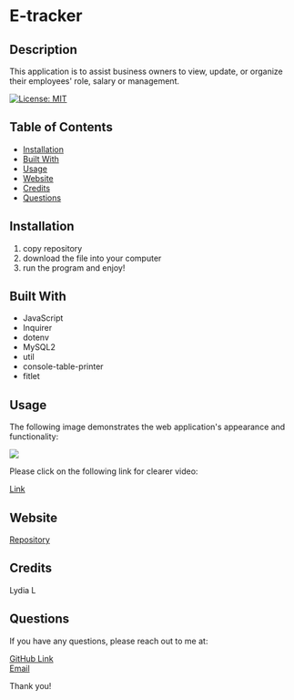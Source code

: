 # E-tracker

## Description
This application is to assist business owners to view, update, or organize their employees' role, salary or management.

 [![License: MIT](https://img.shields.io/badge/License-MIT-yellow.svg)](https://opensource.org/licenses/MIT)


## Table of Contents
* [Installation](#installation)
* [Built With](#builtwith)
* [Usage](#usage)
* [Website](#website)
* [Credits](#credits)
* [Questions](#questions)


## Installation 
  1. copy repository
  2. download the file into your computer
  3. run the program and enjoy!


## Built With
* JavaScript
* Inquirer
* dotenv
* MySQL2
* util
* console-table-printer
* fitlet

  
## Usage 
The following image demonstrates the web application's appearance and functionality:
<p><img src="./assets/E-tracker.gif"/></p>
Please click on the following link for clearer video:
<p><a href=https://watch.screencastify.com/v/hnQhzISm3Q47y1u7QDYZ>Link</a></p>


## Website
[Repository](https://github.com/flowingcityloy/E-tracker)


## Credits

Lydia L
    

## Questions
  
  If you have any questions, please reach out to me at:<br>
  
  <a href="https://github.com/flowingcityloy">GitHub Link</a><br>
  <a href="mailto:lydia_art@yahoo.com">Email</a><br>

  Thank you!
    
